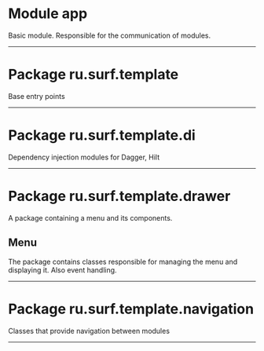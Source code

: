 # Module app

Basic module. Responsible for the communication of modules.

------------------

# Package ru.surf.template

Base entry points

------------------

# Package ru.surf.template.di

Dependency injection modules for Dagger, Hilt

------------------

# Package ru.surf.template.drawer

A package containing a menu and its components.

## Menu

The package contains classes responsible for managing the menu and displaying it. Also event handling.

------------------

# Package ru.surf.template.navigation

Classes that provide navigation between modules

------------------